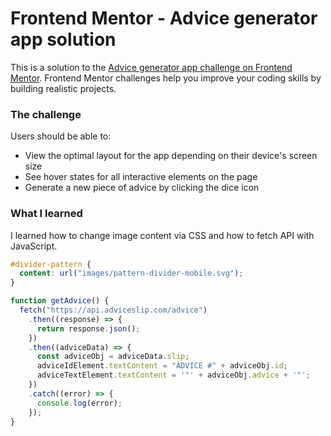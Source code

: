 # Frontend Mentor - Advice generator app solution

This is a solution to the [Advice generator app challenge on Frontend Mentor](https://www.frontendmentor.io/challenges/advice-generator-app-QdUG-13db). Frontend Mentor challenges help you improve your coding skills by building realistic projects.

### The challenge

Users should be able to:

- View the optimal layout for the app depending on their device's screen size
- See hover states for all interactive elements on the page
- Generate a new piece of advice by clicking the dice icon

### What I learned

I learned how to change image content via CSS and how to fetch API with JavaScript. 

```css
#divider-pattern {
  content: url("images/pattern-divider-mobile.svg");
}
```

```js
function getAdvice() {
  fetch("https://api.adviceslip.com/advice")
    .then((response) => {
      return response.json();
    })
    .then((adviceData) => {
      const adviceObj = adviceData.slip;
      adviceIdElement.textContent = "ADVICE #" + adviceObj.id;
      adviceTextElement.textContent = '"' + adviceObj.advice + '"';
    })
    .catch((error) => {
      console.log(error);
    });
}
```
